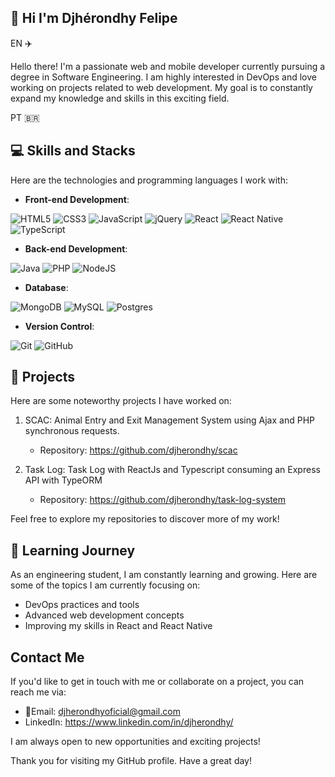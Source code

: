 ## 💾 Hi I'm Djhérondhy Felipe 
EN ✈️

Hello there! I'm a passionate web and mobile developer currently pursuing a degree in Software Engineering. I am highly interested in DevOps and love working on projects related to web development. My goal is to constantly expand my knowledge and skills in this exciting field.

PT 🇧🇷


## 💻 Skills and Stacks
Here are the technologies and programming languages I work with:

- **Front-end Development**: 

![HTML5](https://img.shields.io/badge/html5-%23E34F26.svg?style=for-the-badge&logo=html5&logoColor=white)
![CSS3](https://img.shields.io/badge/css3-%231572B6.svg?style=for-the-badge&logo=css3&logoColor=white)
![JavaScript](https://img.shields.io/badge/javascript-%23323330.svg?style=for-the-badge&logo=javascript&logoColor=%23F7DF1E)
![jQuery](https://img.shields.io/badge/jquery-%230769AD.svg?style=for-the-badge&logo=jquery&logoColor=white)
![React](https://img.shields.io/badge/react-%2320232a.svg?style=for-the-badge&logo=react&logoColor=%2361DAFB)
![React Native](https://img.shields.io/badge/react_native-%2320232a.svg?style=for-the-badge&logo=react&logoColor=%2361DAFB)
![TypeScript](https://img.shields.io/badge/typescript-%23007ACC.svg?style=for-the-badge&logo=typescript&logoColor=white)

- **Back-end Development**: 

![Java](https://img.shields.io/badge/java-%23ED8B00.svg?style=for-the-badge&logo=openjdk&logoColor=white)
![PHP](https://img.shields.io/badge/php-%23777BB4.svg?style=for-the-badge&logo=php&logoColor=white)
![NodeJS](https://img.shields.io/badge/node.js-6DA55F?style=for-the-badge&logo=node.js&logoColor=white)

- **Database**: 

![MongoDB](https://img.shields.io/badge/MongoDB-%234ea94b.svg?style=for-the-badge&logo=mongodb&logoColor=white)
![MySQL](https://img.shields.io/badge/mysql-%2300f.svg?style=for-the-badge&logo=mysql&logoColor=white)
![Postgres](https://img.shields.io/badge/postgres-%23316192.svg?style=for-the-badge&logo=postgresql&logoColor=white)

- **Version Control**: 

![Git](https://img.shields.io/badge/git-%23F05033.svg?style=for-the-badge&logo=git&logoColor=white)
![GitHub](https://img.shields.io/badge/github-%23121011.svg?style=for-the-badge&logo=github&logoColor=white)


## 📑 Projects
Here are some noteworthy projects I have worked on:

1. SCAC: Animal Entry and Exit Management System using Ajax and PHP synchronous requests.
   - Repository: https://github.com/djherondhy/scac

2. Task Log: Task Log with ReactJs and Typescript consuming an Express API with TypeORM
   - Repository: https://github.com/djherondhy/task-log-system

Feel free to explore my repositories to discover more of my work!

## 📓 Learning Journey
As an engineering student, I am constantly learning and growing. Here are some of the topics I am currently focusing on:

- DevOps practices and tools
- Advanced web development concepts
- Improving my skills in React and React Native

## Contact Me
If you'd like to get in touch with me or collaborate on a project, you can reach me via:

- 📧Email: djherondhyoficial@gmail.com
- LinkedIn: https://www.linkedin.com/in/djherondhy/

I am always open to new opportunities and exciting projects!

Thank you for visiting my GitHub profile. Have a great day!

